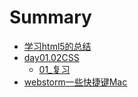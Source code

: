 # Summary

* [学习html5的总结](README.md)
* [day01.02CSS](day01.02CSS.md)
    * [01\_复习](01复习.md)
* [webstorm一些快捷键Mac](webstorm一些快捷键mac.md)

